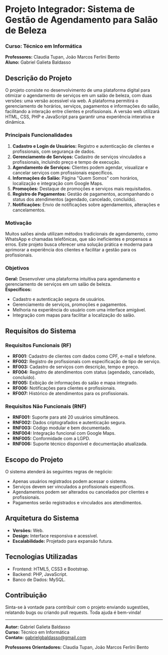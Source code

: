 # Projeto Integrador: Sistema de Gestão de Agendamento para Salão de Beleza

### Curso: Técnico em Informática  
**Professores:** Claudia Tupan, João Marcos Ferlini Bento  
**Aluno:** Gabriel Galieta Baldasso  

## Descrição do Projeto
O projeto consiste no desenvolvimento de uma plataforma digital para otimizar o agendamento de serviços em um salão de beleza, com duas versões: uma versão acessível via web. A plataforma permitirá o gerenciamento de horários, serviços, pagamentos e informações do salão, facilitando a interação entre clientes e profissionais. A versão web utilizará HTML, CSS, PHP e JavaScript para garantir uma experiência interativa e dinâmica.

### Principais Funcionalidades
1. **Cadastro e Login de Usuários:** Registro e autenticação de clientes e profissionais, com segurança de dados.
2. **Gerenciamento de Serviços:** Cadastro de serviços vinculados a profissionais, incluindo preço e tempo de execução.
3. **Agendamento de Serviços:** Clientes podem agendar, visualizar e cancelar serviços com profissionais específicos.
4. **Informações do Salão:** Página "Quem Somos" com horários, localização e integração com Google Maps.
5. **Promoções:** Destaque de promoções e serviços mais requisitados.
6. **Registro de Pagamentos:** Gestão de pagamentos, acompanhando o status dos atendimentos (agendado, cancelado, concluído).
7. **Notificações:** Envio de notificações sobre agendamentos, alterações e cancelamentos.

### Motivação
Muitos salões ainda utilizam métodos tradicionais de agendamento, como WhatsApp e chamadas telefônicas, que são ineficientes e propensos a erros. Este projeto busca oferecer uma solução prática e moderna para aprimorar a experiência dos clientes e facilitar a gestão para os profissionais.

### Objetivos
**Geral:** Desenvolver uma plataforma intuitiva para agendamento e gerenciamento de serviços em um salão de beleza.  
**Específicos:**
- Cadastro e autenticação segura de usuários.
- Gerenciamento de serviços, promoções e pagamentos.
- Melhoria na experiência do usuário com uma interface amigável.
- Integração com mapas para facilitar a localização do salão.

## Requisitos do Sistema
### Requisitos Funcionais (RF)
- **RF001:** Cadastro de clientes com dados como CPF, e-mail e telefone.
- **RF002:** Registro de profissionais com especificação de tipo de serviço.
- **RF003:** Cadastro de serviços com descrição, tempo e preço.
- **RF004:** Registro de atendimentos com status (agendado, cancelado, concluído).
- **RF005:** Exibição de informações do salão e mapa integrado.
- **RF006:** Notificações para clientes e profissionais.
- **RF007:** Histórico de atendimentos para os profissionais.

### Requisitos Não Funcionais (RNF)
- **RNF001:** Suporte para até 20 usuários simultâneos.
- **RNF002:** Dados criptografados e autenticação segura.
- **RNF003:** Código modular e bem documentado.
- **RNF004:** Integração funcional com Google Maps.
- **RNF005:** Conformidade com a LGPD.
- **RNF006:** Suporte técnico disponível e documentação atualizada.

## Escopo do Projeto
O sistema atenderá às seguintes regras de negócio:
- Apenas usuários registrados podem acessar o sistema.
- Serviços devem ser vinculados a profissionais específicos.
- Agendamentos podem ser alterados ou cancelados por clientes e profissionais.
- Pagamentos serão registrados e vinculados aos atendimentos.

## Arquitetura do Sistema
- **Versões:** Web.
- **Design:** Interface responsiva e acessível.
- **Escalabilidade:** Projetado para expansão futura.

## Tecnologias Utilizadas
- Frontend: HTML5, CSS3 e Bootstrap.
- Backend: PHP, JavaScript.
- Banco de Dados: MySQL.

## Contribuição
Sinta-se à vontade para contribuir com o projeto enviando sugestões, relatando bugs ou criando pull requests. Toda ajuda é bem-vinda!

---

**Autor:** Gabriel Galieta Baldasso  
**Curso:** Técnico em Informática  
**Contato:** gabrielgbaldasso@gmail.com  

**Professores Orientadores:** Claudia Tupan, João Marcos Ferlini Bento

